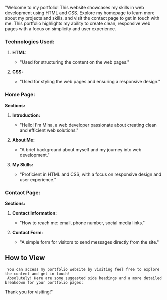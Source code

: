 "Welcome to my portfolio! This website showcases my skills in web development using HTML and CSS. Explore my homepage to learn more about my projects and skills, and visit the contact page to get in touch with me. This portfolio highlights my ability to create clean, responsive web pages with a focus on simplicity and user experience. 

### Technologies Used:

1. **HTML:** 
   - "Used for structuring the content on the web pages."
   
2. **CSS:** 
   - "Used for styling the web pages and ensuring a responsive design."

### Home Page:

**Sections:**
1. **Introduction:** 
   - "Hello! I'm Mina, a web developer passionate about creating clean and efficient web solutions."
   
2. **About Me:** 
   - "A brief background about myself and my journey into web development."
   
3. **My Skills:** 
   - "Proficient in HTML and CSS, with a focus on responsive design and user experience."


### Contact Page:

**Sections:**
1. **Contact Information:** 
   - "How to reach me: email, phone number, social media links."
   
2. **Contact Form:** 
   - "A simple form for visitors to send messages directly from the site."
  
## How to View
     You can access my portfolio website by visiting feel free to explore the content and get in touch!
     Absolutely! Here are some suggested side headings and a more detailed breakdown for your portfolio pages:

Thank you for visiting!"
